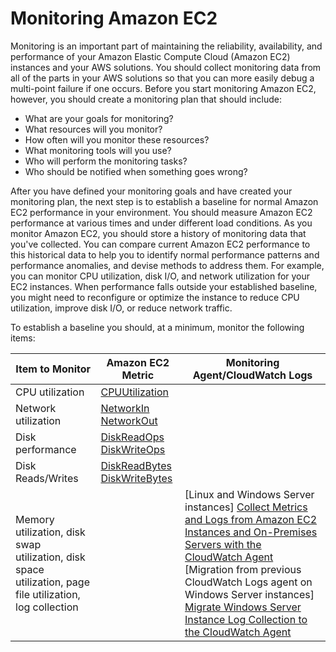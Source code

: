 # Monitoring Amazon EC2<a name="monitoring_ec2"></a>

Monitoring is an important part of maintaining the reliability, availability, and performance of your Amazon Elastic Compute Cloud \(Amazon EC2\) instances and your AWS solutions\. You should collect monitoring data from all of the parts in your AWS solutions so that you can more easily debug a multi\-point failure if one occurs\. Before you start monitoring Amazon EC2, however, you should create a monitoring plan that should include:
+ What are your goals for monitoring?
+ What resources will you monitor?
+ How often will you monitor these resources?
+ What monitoring tools will you use?
+ Who will perform the monitoring tasks?
+ Who should be notified when something goes wrong? 

After you have defined your monitoring goals and have created your monitoring plan, the next step is to establish a baseline for normal Amazon EC2 performance in your environment\. You should measure Amazon EC2 performance at various times and under different load conditions\. As you monitor Amazon EC2, you should store a history of monitoring data that you've collected\. You can compare current Amazon EC2 performance to this historical data to help you to identify normal performance patterns and performance anomalies, and devise methods to address them\. For example, you can monitor CPU utilization, disk I/O, and network utilization for your EC2 instances\. When performance falls outside your established baseline, you might need to reconfigure or optimize the instance to reduce CPU utilization, improve disk I/O, or reduce network traffic\.

To establish a baseline you should, at a minimum, monitor the following items:


| Item to Monitor | Amazon EC2 Metric | Monitoring Agent/CloudWatch Logs | 
| --- | --- | --- | 
|  CPU utilization  |  [CPUUtilization](viewing_metrics_with_cloudwatch.md)  |  | 
|  Network utilization  |  [NetworkIn](viewing_metrics_with_cloudwatch.md) [NetworkOut](viewing_metrics_with_cloudwatch.md)  |  | 
|  Disk performance  |  [DiskReadOps](viewing_metrics_with_cloudwatch.md) [DiskWriteOps](viewing_metrics_with_cloudwatch.md)  |  | 
|  Disk Reads/Writes  |  [DiskReadBytes](viewing_metrics_with_cloudwatch.md) [DiskWriteBytes](viewing_metrics_with_cloudwatch.md)  |  | 
|  Memory utilization, disk swap utilization, disk space utilization, page file utilization, log collection  |  |  \[Linux and Windows Server instances\] [Collect Metrics and Logs from Amazon EC2 Instances and On\-Premises Servers with the CloudWatch Agent](http://docs.aws.amazon.com/AmazonCloudWatch/latest/monitoring/Install-CloudWatch-Agent.html) \[Migration from previous CloudWatch Logs agent on Windows Server instances\] [ Migrate Windows Server Instance Log Collection to the CloudWatch Agent ](http://docs.aws.amazon.com/systems-manager/latest/userguide/monitoring-cloudwatch-agent.html#monitoring-cloudwatch-agent-migrate)  | 
